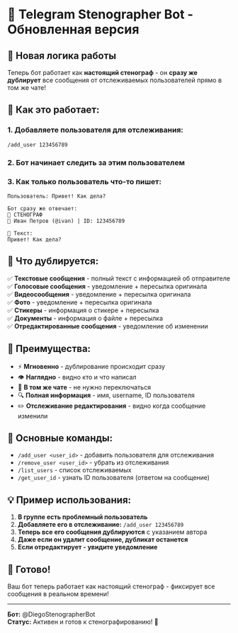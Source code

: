 # 🔄 Telegram Stenographer Bot - Обновленная версия

## 🎯 Новая логика работы

Теперь бот работает как **настоящий стенограф** - он **сразу же дублирует** все сообщения от отслеживаемых пользователей прямо в том же чате!

## 🚀 Как это работает:

### 1. **Добавляете пользователя для отслеживания:**
```
/add_user 123456789
```

### 2. **Бот начинает следить за этим пользователем**

### 3. **Как только пользователь что-то пишет:**
```
Пользователь: Привет! Как дела?

Бот сразу же отвечает:
🔄 СТЕНОГРАФ
👤 Иван Петров (@ivan) | ID: 123456789

📝 Текст:
Привет! Как дела?
```

## 📱 Что дублируется:

✅ **Текстовые сообщения** - полный текст с информацией об отправителе  
✅ **Голосовые сообщения** - уведомление + пересылка оригинала  
✅ **Видеосообщения** - уведомление + пересылка оригинала  
✅ **Фото** - уведомление + пересылка оригинала  
✅ **Стикеры** - информация о стикере + пересылка  
✅ **Документы** - информация о файле + пересылка  
✅ **Отредактированные сообщения** - уведомление об изменении  

## 🎯 Преимущества:

- ⚡ **Мгновенно** - дублирование происходит сразу
- 👁️ **Наглядно** - видно кто и что написал
- 📍 **В том же чате** - не нужно переключаться
- 🔍 **Полная информация** - имя, username, ID пользователя
- ✏️ **Отслеживание редактирования** - видно когда сообщение изменили

## 🤖 Основные команды:

- `/add_user <user_id>` - добавить пользователя для отслеживания
- `/remove_user <user_id>` - убрать из отслеживания
- `/list_users` - список отслеживаемых
- `/get_user_id` - узнать ID пользователя (ответом на сообщение)

## 💡 Пример использования:

1. **В группе есть проблемный пользователь**
2. **Добавляете его в отслеживание:** `/add_user 123456789`
3. **Теперь все его сообщения дублируются** с указанием автора
4. **Даже если он удалит сообщение, дубликат останется**
5. **Если отредактирует - увидите уведомление**

## 🎉 Готово!

Ваш бот теперь работает как настоящий стенограф - фиксирует все сообщения в реальном времени!

---
**Бот:** @DiegoStenographerBot  
**Статус:** Активен и готов к стенографированию! 📝
